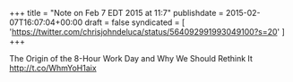 +++
title = "Note on Feb 7 EDT 2015 at 11:7"
publishdate = 2015-02-07T16:07:04+00:00
draft = false
syndicated = [ 'https://twitter.com/chrisjohndeluca/status/564092991993049100?s=20' ]
+++

The Origin of the 8-Hour Work Day and Why We Should Rethink It http://t.co/WhmYoH1aix
